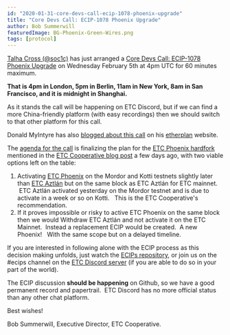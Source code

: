 ```yaml
---
id: "2020-01-31-core-devs-call-ecip-1078-phoenix-upgrade"
title: "Core Devs Call: ECIP-1078 Phoenix Upgrade"
author: Bob Summerwill
featuredImage: BG-Phoenix-Green-Wires.png
tags: [protocol]
---
```


[Talha Cross (@soc1c)](https://github.com/soc1c) has just arranged a
[Core Devs Call: ECIP-1078 Phoenix Upgrade](https://github.com/ethereumclassic/ECIPs/issues/284) on Wednesday
February 5th at 4pm UTC for 60 minutes maximum.

**That is 4pm in London, 5pm in Berlin, 11am in New York, 8am in San Francisco, and it is midnight in Shanghai.**

As it stands the call will be happening on ETC Discord, but if we can find a more China-friendly platform (with easy recordings) then we should switch to that other platform for this call.

Donald MyIntyre has also [blogged about this call](https://etherplan.com/2020/01/31/ethereum-classic-developer-call-about-the-next-aztlan-phoenix-upgrade-feb-5-2019/9796/) on his
[etherplan](https://etherplan.com/) website.

The [agenda for the call](https://github.com/ethereumclassic/ECIPs/issues/284) is finalizing the plan for the
[ETC Phoenix hardfork](https://ecips.ethereumclassic.org/ECIPs/ecip-1078) mentioned in the
[ETC Cooperative blog post](https://etccooperative.org/etc-phoenix-hardfork/) a few days ago, with two
viable options left on the table:

1. Activating [ETC Phoenix](https://ecips.ethereumclassic.org/ECIPs/ecip-1078) on the Mordor and Kotti testnets slightly later than [ETC Aztlán](https://ecips.ethereumclassic.org/ECIPs/ecip-1061) but on the same block as ETC Aztlán for ETC mainnet.   ETC Aztlán activated yesterday on the Mordor testnet and is due to activate in a week or so on Kotti.   This is the ETC Cooperative's recommendation.
2. If it proves impossible or risky to active ETC Phoenix on the same block then we would Withdraw ETC Aztlán and not activate it on the ETC Mainnet.  Instead a replacement ECIP would be created.  A new Phoenix!   With the same scope but on a delayed timeline.

If you are interested in following alone with the ECIP process as this decision making unfolds, just watch the [ECIPs repository](https://github.com/ethereumclassic/ECIPs), or join us on the #ecips channel on the
[ETC Discord server](https://discord.gg/HgBa9b4) (if you are able to do so in your part of the world).

The ECIP discussion **should be happening** on Github, so we have a good permanent record and papertrail.  ETC Discord has no more official status than any other chat platform.

Best wishes!

Bob Summerwill, Executive Director, ETC Cooperative.